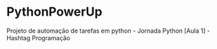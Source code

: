 # PythonPowerUp
Projeto de automação de tarefas em python - Jornada Python [Aula 1] - Hashtag Programação

